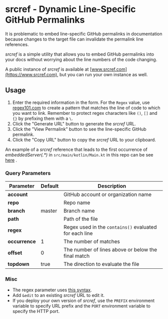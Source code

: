# srcref - Dynamic Line-Specific GitHub Permalinks

It is problematic to embed line-specific GitHub permalinks in documentation because
changes to the target file can invalidate the permalink line references.

_srcref_ is a simple utility that allows you to embed GitHub permalinks into your
docs without worrying about the line numbers of the code changing.

A public instance of _srcref_ is available at [www.srcref.com](https://www.srcref.com),
but you can run your own instance as well.

## Usage

1) Enter the required information in the form.
   For the `Regex` value, use [regex101.com](https://regex101.com)
   to create a pattern that matches the line of code to which you want to link.
   Remember to protect regex characters like `()`, `[]` and `{}` by prefixing them with a `\`.
2) Click the "Generate URL" button to generate the _srcref_ URL.
3) Click the "View Permalink" button to see the line-specific GitHub permalink.
4) Click the "Copy URL" button to copy the _srcref_ URL to your clipboard.

An example of a _srcref_ reference that leads to the first occurrence
of _embeddedServer(.*)_ in `src/main/kotlin/Main.kt` in this repo can be see
[here](https://www.srcref.com/githubRef?account=pambrose&repo=srcref&branch=master&path=src%2Fmain%2Fkotlin%2FMain.kt&regex=embeddedServer%5C%28.*%5C%29&occurrence=1&offset=0&topdown=true)
.

### Query Parameters

| Parameter      | Default | Description                                            |
|----------------|---------|--------------------------------------------------------|
| **account**    |         | GitHub account or organization name                    |
| **repo**       |         | Repo name                                              |
| **branch**     | master  | Branch name                                            |
| **path**       |         | Path of the file                                       |
| **regex**      |         | Regex used in the `contains()` evaluated for each line |
| **occurrence** | 1       | The number of matches                                  |
| **offset**     | 0       | The number of lines above or below the final match     |
| **topdown**    | true    | The direction to evaluate the file                     |

### Misc

* The regex parameter uses [this syntax](https://docs.oracle.com/javase/8/docs/api/java/util/regex/Pattern.html).
* Add `&edit` to an existing _srcref_ URL to edit it.
* If you deploy your own version of _srcref_, use the `PREFIX` environment variable to specify URL prefix and
  the `PORT` environment variable to specify the HTTP port.

